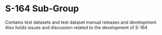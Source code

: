# S-164 Sub-Group

Contains test datasets and test dataset manual releases and development.
Also holds issues and discussion related to the development of S-164
